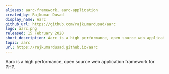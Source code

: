 ```yaml
---
aliases: aarc-framework, aarc-application
created_by: Rajkumar Dusad
display_name: Aarc
github_url: https://github.com/rajkumardusad/aarc
logo: aarc.png
released: 15 February 2020
short_description: Aarc is a high performance, open source web application framework for PHP.
topic: aarc
url: https://rajkumardusad.github.io/aarc
---
```

Aarc is a high performance, open source web application framework for PHP.

